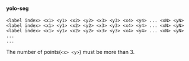 


#### yolo-seg
```
<label index> <x1> <y1> <x2> <y2> <x3> <y3> <x4> <y4> ... <xN> <yN>
<label index> <x1> <y1> <x2> <y2> <x3> <y3> <x4> <y4> ... <xN> <yN>
<label index> <x1> <y1> <x2> <y2> <x3> <y3> <x4> <y4> ... <xN> <yN>
...
...
```

The number of points(`<x> <y>`) must be more than 3.

